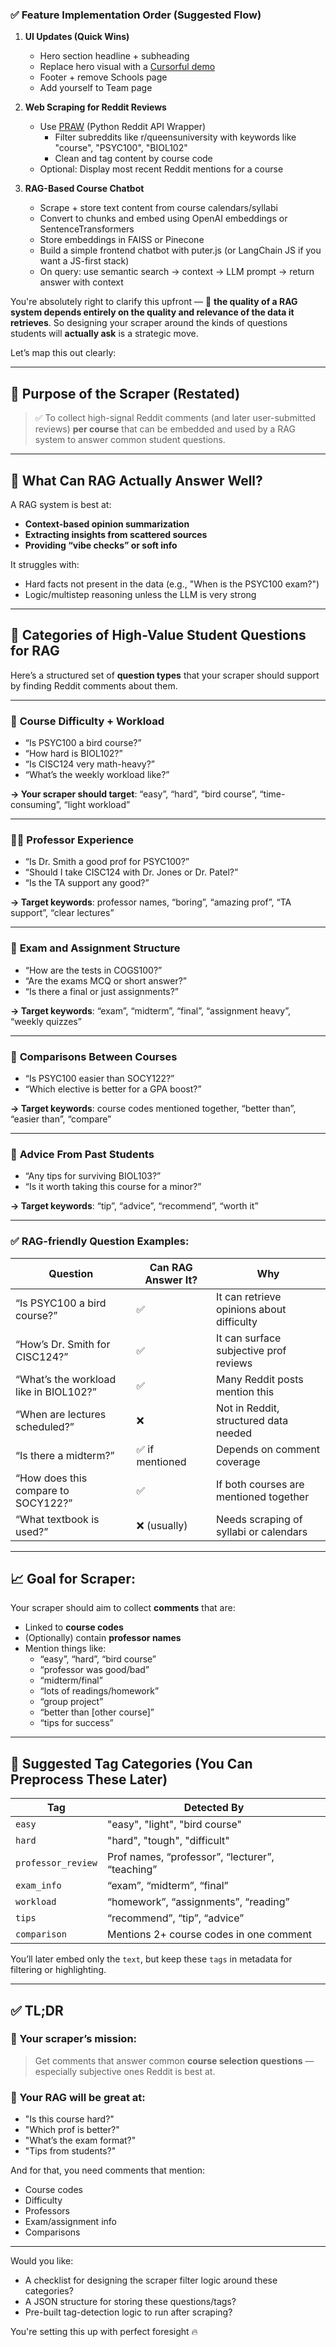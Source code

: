 ### ✅ **Feature Implementation Order (Suggested Flow)**

1. **UI Updates (Quick Wins)**

   - Hero section headline + subheading
   - Replace hero visual with a [Cursorful demo](https://www.cursor.sh)
   - Footer + remove Schools page
   - Add yourself to Team page

2. **Web Scraping for Reddit Reviews**

   - Use [PRAW](https://praw.readthedocs.io/) (Python Reddit API Wrapper)
     - Filter subreddits like r/queensuniversity with keywords like "course", "PSYC100", "BIOL102"
     - Clean and tag content by course code
   - Optional: Display most recent Reddit mentions for a course

3. **RAG-Based Course Chatbot**
   - Scrape + store text content from course calendars/syllabi
   - Convert to chunks and embed using OpenAI embeddings or SentenceTransformers
   - Store embeddings in FAISS or Pinecone
   - Build a simple frontend chatbot with puter.js (or LangChain JS if you want a JS-first stack)
   - On query: use semantic search → context → LLM prompt → return answer with context

You're absolutely right to clarify this upfront — 🔑 **the quality of a RAG system depends entirely on the quality and relevance of the data it retrieves**. So designing your scraper around the kinds of questions students will **actually ask** is a strategic move.

Let’s map this out clearly:

---

## 🎯 Purpose of the Scraper (Restated)

> ✅ To collect high-signal Reddit comments (and later user-submitted reviews) **per course** that can be embedded and used by a RAG system to answer common student questions.

---

## 🤖 What Can RAG Actually Answer Well?

A RAG system is best at:

- **Context-based opinion summarization**
- **Extracting insights from scattered sources**
- **Providing “vibe checks” or soft info**

It struggles with:

- Hard facts not present in the data (e.g., "When is the PSYC100 exam?")
- Logic/multistep reasoning unless the LLM is very strong

---

## 💬 Categories of High-Value Student Questions for RAG

Here’s a structured set of **question types** that your scraper should support by finding Reddit comments about them.

---

### 📘 **Course Difficulty + Workload**

- “Is PSYC100 a bird course?”
- “How hard is BIOL102?”
- “Is CISC124 very math-heavy?”
- “What’s the weekly workload like?”

**→ Your scraper should target**: “easy”, “hard”, “bird course”, “time-consuming”, “light workload”

---

### 🧑‍🏫 **Professor Experience**

- “Is Dr. Smith a good prof for PSYC100?”
- “Should I take CISC124 with Dr. Jones or Dr. Patel?”
- “Is the TA support any good?”

**→ Target keywords**: professor names, “boring”, “amazing prof”, “TA support”, “clear lectures”

---

### 📝 **Exam and Assignment Structure**

- “How are the tests in COGS100?”
- “Are the exams MCQ or short answer?”
- “Is there a final or just assignments?”

**→ Target keywords**: “exam”, “midterm”, “final”, “assignment heavy”, “weekly quizzes”

---

### 🧠 **Comparisons Between Courses**

- “Is PSYC100 easier than SOCY122?”
- “Which elective is better for a GPA boost?”

**→ Target keywords**: course codes mentioned together, “better than”, “easier than”, “compare”

---

### 🧪 **Advice From Past Students**

- “Any tips for surviving BIOL103?”
- “Is it worth taking this course for a minor?”

**→ Target keywords**: “tip”, “advice”, “recommend”, “worth it”

---

### ✅ RAG-friendly Question Examples:

| Question                               | Can RAG Answer It? | Why                                       |
| -------------------------------------- | ------------------ | ----------------------------------------- |
| “Is PSYC100 a bird course?”            | ✅                 | It can retrieve opinions about difficulty |
| “How’s Dr. Smith for CISC124?”         | ✅                 | It can surface subjective prof reviews    |
| “What’s the workload like in BIOL102?” | ✅                 | Many Reddit posts mention this            |
| “When are lectures scheduled?”         | ❌                 | Not in Reddit, structured data needed     |
| “Is there a midterm?”                  | ✅ if mentioned    | Depends on comment coverage               |
| “How does this compare to SOCY122?”    | ✅                 | If both courses are mentioned together    |
| “What textbook is used?”               | ❌ (usually)       | Needs scraping of syllabi or calendars    |

---

## 📈 Goal for Scraper:

Your scraper should aim to collect **comments** that are:

- Linked to **course codes**
- (Optionally) contain **professor names**
- Mention things like:
  - “easy”, “hard”, “bird course”
  - “professor was good/bad”
  - “midterm/final”
  - “lots of readings/homework”
  - “group project”
  - “better than [other course]”
  - “tips for success”

---

## 🧠 Suggested Tag Categories (You Can Preprocess These Later)

| Tag                | Detected By                                     |
| ------------------ | ----------------------------------------------- |
| `easy`             | "easy", "light", "bird course"                  |
| `hard`             | "hard", "tough", "difficult"                    |
| `professor_review` | Prof names, “professor”, “lecturer”, “teaching” |
| `exam_info`        | “exam”, “midterm”, “final”                      |
| `workload`         | “homework”, “assignments”, “reading”            |
| `tips`             | “recommend”, “tip”, “advice”                    |
| `comparison`       | Mentions 2+ course codes in one comment         |

You’ll later embed only the `text`, but keep these `tags` in metadata for filtering or highlighting.

---

## ✅ TL;DR

### 🎯 Your scraper’s mission:

> Get comments that answer common **course selection questions** — especially subjective ones Reddit is best at.

### 🤖 Your RAG will be great at:

- "Is this course hard?"
- "Which prof is better?"
- "What’s the exam format?"
- "Tips from students?"

And for that, you need comments that mention:

- Course codes
- Difficulty
- Professors
- Exam/assignment info
- Comparisons

---

Would you like:

- A checklist for designing the scraper filter logic around these categories?
- A JSON structure for storing these questions/tags?
- Pre-built tag-detection logic to run after scraping?

You're setting this up with perfect foresight 🔥
